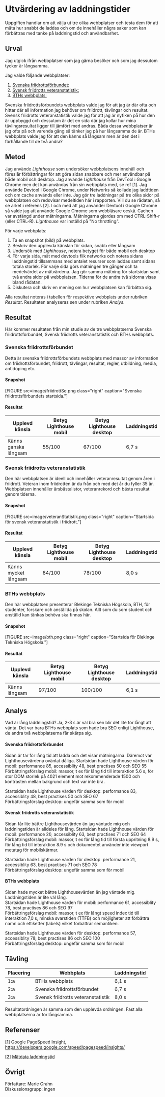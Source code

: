Utvärdering av laddningstider
=======================

Uppgiften handlar om att välja ut tre olika webbplatser och testa dem för att mäta hur snabbt de laddas och om de innehåller några saker som kan förbättras med tanke på laddningstid och användbarhet.

Urval
-----------------------

Jag utgick ifrån webbplatser som jag gärna besöker och som jag dessutom tycker är långsamma.

Jag valde följande webbplatser:  
1. [Svenska friidrottsförbundet:](http://www.friidrott.se/)  
2. [Svensk friidrotts veteranstatistik:](http://www.friidrott.info/veteran/)  
3. [BTHs webbplats:](https://www.bth.se)  

Svenska friidrottsförbundets webbplats valde jag för att jag är där ofta och hittar där all information jag behöver om friidrott, tävlingar och resultat. Svensk friidrotts veteranstatistik valde jag för att jag är nyfiken på hur den är uppbyggd och dessutom är det en sida där jag kollar hur mina tävlingsresultat ligger till jämfört med andras. Båda dessa webbplatser är jag ofta på och varenda gång så tänker jag på hur långsamma de är. BTHs webbplats valde jag för att den känns så långsam men är den det i förhållande till de två andra?


Metod
-----------------------

Jag använde *Lighthouse* som undersöker webbplatsens innehåll och föreslår förbättringar för att göra sidan snabbare och mer användbar på både mobil och desktop. Jag använde *Lighthouse* från DevTool i Google Chrome men det kan användas från sin webbplats med, se ref [1]. Jag använde Devtool i Google Chrome, under Networks så kollade jag laddtiden och om cache används eller inte. Jag gör tre laddningar på tre olika sidor på webbplatsen och redovisar medeltiden här i rapporten. Vill du se rådatan, så se arket i referens [2]. I och med att jag använder Devtool i Google Chrome så valde jag att använde Google Chrome som webbläsare ocskå. Cachen var avstängd under mätningarna. Mätningarna gjordes om med CTRL-Shift-r (eller CTRL-R). *Lighthouse* var inställd på "No throttling".

För varje webbplats:  
1. Ta en snapshot (bild) på webbplats.  
2. Beskriv den upplevda känslan för sidan, snabb eller långsam  
3. Undersök med *Lighthouse*, notera betyget för både mobil och desktop
4. För varje sida, mät med devtools flik networks och notera sidans laddningstid tillsammans med antalet resurser som laddas samt sidans totala storlek. För varje sida görs mätningen tre gånger och ta medelvärdet av mätvärdena. Jag gör samma mätning för startsidan samt två andra sidor på webbplatsen. Tiderna för de andra två sidorna visas bland rådatan.
5. Diskutera och skriv en mening om hur webbplatsen kan förbättra sig.

Alla resultat noteras i tabellen för respektive webbplats under rubriken *Resultat*. Resultaten analyseras sen under rubriken *Analys*.

Resultat
-----------------------

Här kommer resultaten från min studie av de tre webbplatserna Svenska friidrottsförbundet, Svensk friidrotts veteranstatistik och BTHs webbplats.

### Svenska friidrottsförbundet

Detta är svenska friidrottsförbundets webbplats med massor av information om friidrottsförbundet, friidrott, tävlingar, resultat, regler, utbildning, media, antidoping etc.

#### Snapshot

[FIGURE src=image/friidrottSe.png class="right" caption="Svenska friidrottsförbundets startsida."]  

#### Resultat

| Upplevd känsla  | Betyg Lighthouse mobil | Betyg Lighthouse desktop | Laddningstid |
|------------|--------------|--------------|--------------|
| Känns ganska långsam | 55/100 | 67/100 | 6,7 s |


### Svensk friidrotts veteranstatistik

Den här webbplatsen är ideell och innehåller veteranresultat genom åren i friidrott. Veteran inom friidrotten är du från och med det år du fyller 35 år. Webbplatsen innehåller årsbästalistor, veteranrekord och bästa resultat genom tiderna.

#### Snapshot

[FIGURE src=image/veteranStatistik.png class="right" caption="Startsida för svensk veteranstatistik i friidrott."]

#### Resultat

| Upplevd känsla  | Betyg Lighthouse mobil | Betyg Lighthouse desktop | Laddningstid |
|------------|--------------|--------------|--------------|
| Känns mycket långsam | 64/100 | 78/100 | 8,0 s |


### BTHs webbplats

Den här webbplatsen presenterar Blekinge Tekniska Högskola, BTH, för studenter, forskare och anställda på skolan. Allt som du som student och anställd kan tänkas behöva ska finnas här.

#### Snapshot

[FIGURE src=image/bth.png class="right" caption="Startsida för Blekinge Tekniska Högskola."]

#### Resultat

| Upplevd känsla  | Betyg Lighthouse mobil | Betyg Lighthouse desktop | Laddningstid |
|------------|--------------|--------------|--------------|
| Känns långsam | 97/100 | 100/100 | 6,1 s |


Analys
-----------------------

Vad är lång laddningstid? Ja, 2-3 s är väl bra sen blir det lite för långt att vänta. Det var bara BTHs webbplats som hade bra SEO enligt Lighthouse, de andra två webbplatserna får skärpa sig.

#### Svenska friidrottsförbundet

Sidan är tar för lång tid att ladda och det visar mätningarna. Däremot var Lighthousevärdena oväntat dåliga.
Startsidan hade Lighthouse värden för mobil: performance 85, accessiblity 48, best practises 50 och SEO 55  
Förbättringsförslag mobil: massor, t ex  för lång tid till interaktion 5.6 s, för stor DOM storlek på 4021 element mot rekommenderade 1500 och kontrasten mellan bakgrund och text var inte bra.

Startsidan hade Lighthouse värden för desktop: performance 83, accessiblity 48, best practises 50 och SEO 67  
Förbättringsförslag desktop: ungefär samma som för mobil

#### Svensk friidrotts veteranstatistik

Sidan får lite bättre Lighthousevärden än jag väntade mig och laddningstiden är alldeles för lång.
Startsidan hade Lighthouse värden för mobil: performance 20, accessiblity 63, best practises 71 och SEO 64  
Förbättringsförslag mobil: massor, t ex  för lång tid till första uppritning 8.9 s, för lång tid till interaktion 8.9 s och dokumentet använder inte viewport metatag för mobilskärmar.

Startsidan hade Lighthouse värden för desktop: performance 21, accessiblity 63, best practises 71 och SEO 78  
Förbättringsförslag desktop: ungefär samma som för mobil

#### BTHs webbplats

Sidan hade mycket bättre Lighthousevärden än jag väntade mig. Laddningstiden är lite väl lång.  
Startsidan hade Lighthouse värden för mobil: performance 61, accessiblity 78, best practises 86 och SEO 97  
Förbättringsförslag mobil: massor, t ex  för långt speed index tid till interaktion 7,0 s,  minska svarstiden (TTFB) och möjligheter att förbättra namn och ettiketter (labels) vilket förbättrar semantiken.

Startsidan hade Lighthouse värden för desktop: performance 57, accessiblity 78, best practises 86 och SEO 100  
Förbättringsförslag desktop: ungefär samma som för mobil


Tävling
-----------------------

| Placering  | Webbplats | Laddningstid |
|------------|--------------|--------------|
| 1:a | BTHs webbplats | 6,1 s|
| 2:a | Svenska friidrottsförbundet | 6,7 s|
| 3:a | Svensk friidrotts veteranstatistik | 8,0 s|

Resultatordningen är samma som den upplevda ordningen. Fast alla webbplatserna är för långsamma.

Referenser
-----------------------

[1] Google PageSpeed Insight, https://developers.google.com/speed/pagespeed/insights/

[2] [Mätdata laddningstid](img/laddningstidData.pdf)

Övrigt
-----------------------

Författare: Marie Grahn  
Diskussionsgrupp: ingen
